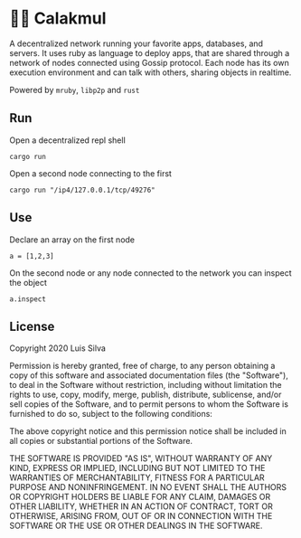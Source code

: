 # 💎🌌 Calakmul

A decentralized network running your favorite apps, databases, and servers.
It uses ruby as language to deploy apps, that are shared through a network of nodes connected using Gossip protocol. 
Each node has its own execution environment and can talk with others, sharing objects in realtime.

Powered by `mruby`, `libp2p` and `rust`

## Run

Open a decentralized repl shell

```shell
cargo run
```

Open a second node connecting to the first

```shell
cargo run "/ip4/127.0.0.1/tcp/49276"
```

## Use

Declare an array on the first node

```shell
a = [1,2,3]
```

On the second node or any node connected to the network you can inspect the object

```shell
a.inspect
```

## License

Copyright 2020 Luis Silva

Permission is hereby granted, free of charge, to any person obtaining a copy of this software and associated documentation files (the "Software"), to deal in the Software without restriction, including without limitation the rights to use, copy, modify, merge, publish, distribute, sublicense, and/or sell copies of the Software, and to permit persons to whom the Software is furnished to do so, subject to the following conditions:

The above copyright notice and this permission notice shall be included in all copies or substantial portions of the Software.

THE SOFTWARE IS PROVIDED "AS IS", WITHOUT WARRANTY OF ANY KIND, EXPRESS OR IMPLIED, INCLUDING BUT NOT LIMITED TO THE WARRANTIES OF MERCHANTABILITY, FITNESS FOR A PARTICULAR PURPOSE AND NONINFRINGEMENT. IN NO EVENT SHALL THE AUTHORS OR COPYRIGHT HOLDERS BE LIABLE FOR ANY CLAIM, DAMAGES OR OTHER LIABILITY, WHETHER IN AN ACTION OF CONTRACT, TORT OR OTHERWISE, ARISING FROM, OUT OF OR IN CONNECTION WITH THE SOFTWARE OR THE USE OR OTHER DEALINGS IN THE SOFTWARE.